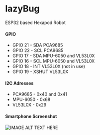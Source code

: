 # lazyBug
ESP32 based Hexapod Robot
#### GPIO
* GPIO 21 - SDA PCA9685
* GPIO 22 - SCL PCA9685
* GPIO 17 - SDA MPU-6050 and VL53L0X
* GPIO 16 - SCL MPU-6050 and VL53L0X
* GPIO 18 - INT VL53L0X (not in use)
* GPIO 19 - XSHUT VL53L0X
#### I2C Adresses
* PCA9685 - 0x40 and 0x41
* MPU-6050 - 0x68
* VL53L0X - 0x29
#### Smartphone Screenshot
![IMAGE ALT TEXT HERE](https://www.dorstel.de/github/lazyBug_a_v1.0.png)
